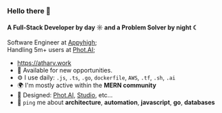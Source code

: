 ### Hello there 👋

#### A Full-Stack Developer by day ☼ and a Problem Solver by night ☾

Software Engineer at [Appyhigh](https://appyhigh.com);<br>
Handling 5m+ users at [Phot.AI](https://phot.ai);<br>

-  https://atharv.work
- 👔 Available for new opportunities.
- ⚙️ I use daily: `.js`, `.ts`, `.go`, `dockerfile`, `AWS`, `.tf`, `.sh`, `.ai`
- 🌍 I'm mostly active within the **MERN community**
- 💅 Designed: [Phot.AI](https://phot.ai), [Studio](https://studio.phot.ai), etc…
- 💬 `ping` me about **architecture**, **automation**, **javascript**, **go**, **databases**
